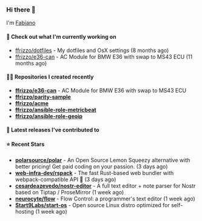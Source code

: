 ### Hi there 👋

I'm [Fabiano](https://ffrizzo.com)

#### 👷 Check out what I'm currently working on


- [ffrizzo/dotfiles](https://github.com/ffrizzo/dotfiles) - My dotfiles and OsX settings (8 months ago)
- [ffrizzo/e36-can](https://github.com/ffrizzo/e36-can) - AC Module for BMW E36 with swap to MS43 ECU (11 months ago)

#### 👨‍💻 Repositories I created recently
- **[ffrizzo/e36-can](https://github.com/ffrizzo/e36-can)** - AC Module for BMW E36 with swap to MS43 ECU
- **[ffrizzo/parity-sample](https://github.com/ffrizzo/parity-sample)**
- **[ffrizzo/acme](https://github.com/ffrizzo/acme)**
- **[ffrizzo/ansible-role-metricbeat](https://github.com/ffrizzo/ansible-role-metricbeat)**
- **[ffrizzo/ansible-role-geoip](https://github.com/ffrizzo/ansible-role-geoip)**

#### 🚀 Latest releases I've contributed to



#### ⭐ Recent Stars


- **[polarsource/polar](https://github.com/polarsource/polar)** - An Open Source Lemon Squeezy alternative with better pricing! Get paid coding on your passion. (3 days ago)
- **[web-infra-dev/rspack](https://github.com/web-infra-dev/rspack)** - The fast Rust-based web bundler with webpack-compatible API 🦀️ (3 days ago)
- **[cesardeazevedo/nostr-editor](https://github.com/cesardeazevedo/nostr-editor)** - A full text editor &#43; note parser for Nostr based on Tiptap / ProseMirror (1 week ago)
- **[neurocyte/flow](https://github.com/neurocyte/flow)** - Flow Control: a programmer&#39;s text editor (1 week ago)
- **[Start9Labs/start-os](https://github.com/Start9Labs/start-os)** - Open source Linux distro optimized for self-hosting (1 week ago)
